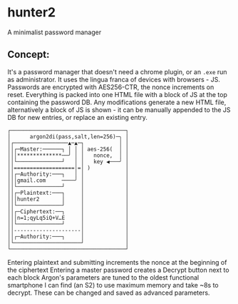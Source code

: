 # hunter2
A minimalist password manager

## Concept:

It's a password manager that doesn't need a chrome plugin, or an `.exe` run as administrator. It uses the lingua franca of devices with browsers - JS. Passwords are encrypted with AES256-CTR, the nonce increments on reset. Everything is packed into one HTML file with a block of JS at the top containing the password DB. Any modifications generate a new HTML file, alternatively a block of JS is shown - it can be manually appended to the JS DB for new entries, or replace an existing entry.

```
┌────────────────────────────────────┐          
│      argon2di(pass,salt,len=256)─╮ │          
│┌─────────────────▲─▲─┐           │ │          
││┌─Master:──────┐ │ │ │ aes-256(  │ │          
│││**************──╯ │ │   nonce,  │ │          
││└──────────────┘   │ │   key ◀───╯ │          
││===================│=│ )           │          
││┌─Authority:───┐   │ │             │          
│││gmail.com     ────╯ │             │          
││└──────────────┘     │             │          
││┌─Plaintext:───┐     │             │          
│││hunter2       │     │             │          
││└──────────────┘     │             │          
││┌─Ciphertext:──┐     │             │          
│││n=1;qyLq5iQ+V…E     │             │          
││└──────────────┘     │             │          
││---------------------│             │          
││┌─Authority:───┐     │             │          
│└─────────────────────┘             │          
└────────────────────────────────────┘
```

Entering plaintext and submitting increments the nonce at the beginning of the ciphertext
Entering a master password creates a Decrypt button next to each block
Argon's parameters are tuned to the oldest functional smartphone I can find (an S2) to use maximum memory and take ~8s to decrypt. These can be changed and saved as advanced parameters.
